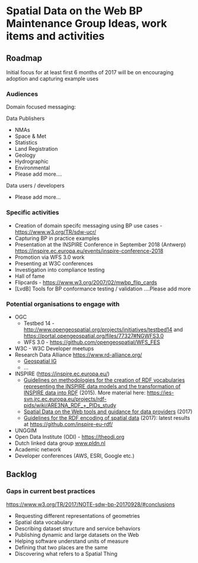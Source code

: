 # Spatial Data on the Web BP Maintenance Group Ideas, work items and activities

## Roadmap

Initial focus for at least first 6 months of 2017 will be on encouraging adoption and capturing example uses

### Audiences 

Domain focused messaging:

Data Publishers

- NMAs
- Space & Met
- Statistics
- Land Registration
- Geology
- Hydrographic
- Environmental
- Please add more....

Data users / developers

- Please add more...

### Specific activities

* Creation of domain specifc messaging using BP use cases - https://www.w3.org/TR/sdw-ucr/
* Capturing BP in practice examples
* Presentation at the INSPIRE Conference in September 2018 (Antwerp) https://inspire.ec.europa.eu/events/inspire-conference-2018
* Promotion via WFS 3.0 work
* Presenting at W3C conferences
* Investigation into compliance testing
* Hall of fame
* Flipcards - https://www.w3.org/2007/02/mwbp_flip_cards 
* [LvdB] Tools for BP conformance testing / validation 
....Please add more

### Potential organisations to engage with

* OGC
  * Testbed 14 - http://www.opengeospatial.org/projects/initiatives/testbed14 and https://portal.opengeospatial.org/files/77327#NGWFS3.0
  * WFS 3.0 - https://github.com/opengeospatial/WFS_FES 
* W3C - W3C Developer meetups
* Research Data Alliance https://www.rd-alliance.org/ 
  * [Geospatial IG](https://www.rd-alliance.org/groups/geospatial-ig.html)
  * ...
* INSPIRE (https://inspire.ec.europa.eu/)
  * [Guidelines on methodologies for the creation of RDF vocabularies representing the INSPIRE data models and the transformation of INSPIRE data into RDF](https://joinup.ec.europa.eu/document/study-rdf-and-pids-inspire-guidelines-methodologies-inspire-data-rdf) (2015). More material here: https://ies-svn.jrc.ec.europa.eu/projects/rdf-pids/wiki/ARE3NA_RDF_+_PIDs_study
  * [Spatial Data on the Web tools and guidance for data providers](https://ies-svn.jrc.ec.europa.eu/attachments/download/2178/DOC-7_ELISE_D2.1.1_Spatial_Data_on_the_Web_tools_and_guidance_for_data_providers_v1.0.pdf) (2017)
  * [Guidelines for the RDF encoding of spatial data](http://inspire-eu-rdf.github.io/inspire-rdf-guidelines/) (2017): latest results at https://github.com/inspire-eu-rdf/
* UNGGIM
* Open Data Institute (ODI) - https://theodi.org 
* Dutch linked data group www.pldn.nl
* Academic network
* Developer conferences (AWS, ESRI, Google etc.)

## Backlog

### Gaps in current best practices

https://www.w3.org/TR/2017/NOTE-sdw-bp-20170928/#conclusions 

* Requesting different representations of geometries
* Spatial data vocabulary
* Describing dataset structure and service behaviors
* Publishing dynamic and large datasets on the Web
* Helping software understand units of measure
* Defining that two places are the same
* Discovering what refers to a Spatial Thing
